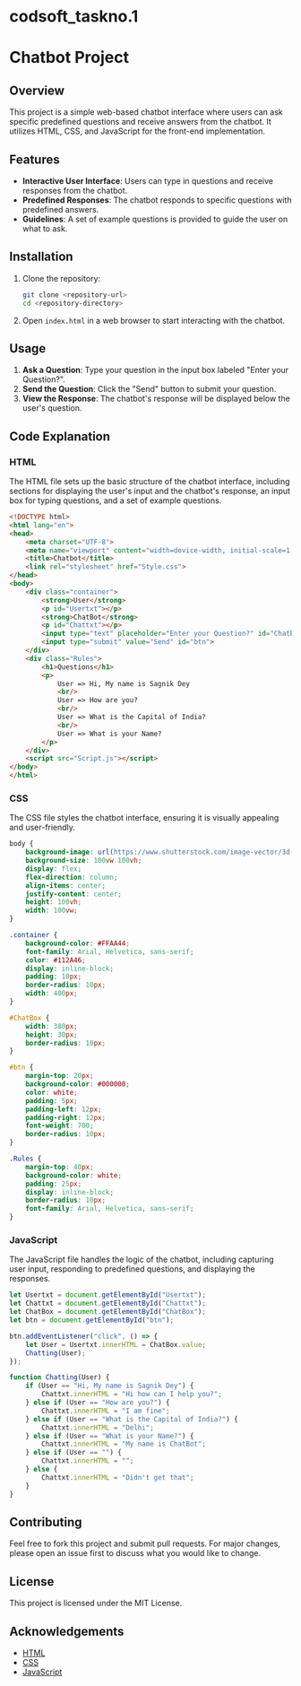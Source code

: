 # codsoft_taskno.1
# Chatbot Project

## Overview
This project is a simple web-based chatbot interface where users can ask specific predefined questions and receive answers from the chatbot. It utilizes HTML, CSS, and JavaScript for the front-end implementation.

## Features
- **Interactive User Interface**: Users can type in questions and receive responses from the chatbot.
- **Predefined Responses**: The chatbot responds to specific questions with predefined answers.
- **Guidelines**: A set of example questions is provided to guide the user on what to ask.

## Installation
1. Clone the repository:
    ```bash
    git clone <repository-url>
    cd <repository-directory>
    ```

2. Open `index.html` in a web browser to start interacting with the chatbot.

## Usage
1. **Ask a Question**: Type your question in the input box labeled "Enter your Question?".
2. **Send the Question**: Click the "Send" button to submit your question.
3. **View the Response**: The chatbot's response will be displayed below the user's question.

## Code Explanation

### HTML
The HTML file sets up the basic structure of the chatbot interface, including sections for displaying the user's input and the chatbot's response, an input box for typing questions, and a set of example questions.

```html
<!DOCTYPE html>
<html lang="en">
<head>
    <meta charset="UTF-8">
    <meta name="viewport" content="width=device-width, initial-scale=1.0">
    <title>Chatbot</title>
    <link rel="stylesheet" href="Style.css">
</head>
<body>
    <div class="container">
        <strong>User</strong>
        <p id="Usertxt"></p>
        <strong>ChatBot</strong>
        <p id="Chattxt"></p>
        <input type="text" placeholder="Enter your Question?" id="ChatBox" required>
        <input type="submit" value="Send" id="btn">
    </div>
    <div class="Rules">
        <h1>Questions</h1>
        <p>
            User => Hi, My name is Sagnik Dey
            <br/>
            User => How are you?
            <br/>
            User => What is the Capital of India?
            <br/>
            User => What is your Name?
        </p>
    </div>
    <script src="Script.js"></script>
</body>
</html>
```

### CSS
The CSS file styles the chatbot interface, ensuring it is visually appealing and user-friendly.

```css
body {
    background-image: url(https://www.shutterstock.com/image-vector/3d-vector-robot-chatbot-ai-600nw-2301916351.jpg);
    background-size: 100vw 100vh;
    display: flex;
    flex-direction: column;
    align-items: center;
    justify-content: center;
    height: 100vh;
    width: 100vw;
}

.container {
    background-color: #FFAA44;
    font-family: Arial, Helvetica, sans-serif;
    color: #112A46;
    display: inline-block;
    padding: 10px;
    border-radius: 10px;
    width: 400px;
}

#ChatBox {
    width: 380px;
    height: 30px;
    border-radius: 10px;
}

#btn {
    margin-top: 20px;
    background-color: #000000;
    color: white;
    padding: 5px;
    padding-left: 12px;
    padding-right: 12px;
    font-weight: 700;
    border-radius: 10px;
}

.Rules {
    margin-top: 40px;
    background-color: white;
    padding: 25px;
    display: inline-block;
    border-radius: 10px;
    font-family: Arial, Helvetica, sans-serif;
}
```

### JavaScript
The JavaScript file handles the logic of the chatbot, including capturing user input, responding to predefined questions, and displaying the responses.

```javascript
let Usertxt = document.getElementById("Usertxt");
let Chattxt = document.getElementById("Chattxt");
let ChatBox = document.getElementById("ChatBox");
let btn = document.getElementById("btn");

btn.addEventListener("click", () => {
    let User = Usertxt.innerHTML = ChatBox.value;
    Chatting(User);
});

function Chatting(User) {
    if (User == "Hi, My name is Sagnik Dey") {
        Chattxt.innerHTML = "Hi how can I help you?";
    } else if (User == "How are you?") {
        Chattxt.innerHTML = "I am fine";
    } else if (User == "What is the Capital of India?") {
        Chattxt.innerHTML = "Delhi";
    } else if (User == "What is your Name?") {
        Chattxt.innerHTML = "My name is ChatBot";
    } else if (User == "") {
        Chattxt.innerHTML = "";
    } else {
        Chattxt.innerHTML = "Didn't get that";
    }
}
```

## Contributing
Feel free to fork this project and submit pull requests. For major changes, please open an issue first to discuss what you would like to change.

## License
This project is licensed under the MIT License.

## Acknowledgements
- [HTML](https://developer.mozilla.org/en-US/docs/Web/HTML)
- [CSS](https://developer.mozilla.org/en-US/docs/Web/CSS)
- [JavaScript](https://developer.mozilla.org/en-US/docs/Web/JavaScript)
